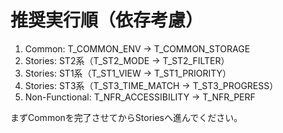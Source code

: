# 推奨実行順（依存考慮）

1) Common: T_COMMON_ENV → T_COMMON_STORAGE
2) Stories: ST2系（T_ST2_MODE → T_ST2_FILTER）
3) Stories: ST1系（T_ST1_VIEW → T_ST1_PRIORITY）
4) Stories: ST3系（T_ST3_TIME_MATCH → T_ST3_PROGRESS）
5) Non-Functional: T_NFR_ACCESSIBILITY → T_NFR_PERF

まずCommonを完了させてからStoriesへ進んでください。
